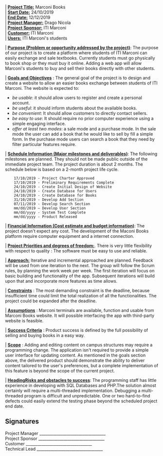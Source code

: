 | <u>**Project Title:**</u> Marconi Books <br>
| <u>**Start Date:**</u> 24/10/2019 <br>
| <u>**End Date:**</u> 12/12/2019 <br>
| <u>**Project Manager:**</u> Drago Nicola <br>
| <u>**Project Sponsor:**</u> ITI Marconi <br>
| <u>**Customer:**</u> ITI Marconi <br>
| <u>**Users:**</u> ITI Marconi&#39;s students <br>

| <u>**Purpose (Problem or opportunity addressed by the project)**</u>: The purpose of our project is to create a platform where students of ITI Marconi can easily exchange and sale textbooks. Currently students must go physically to book shop or they must buy it online. Adding a web app will allow Marconi&#39;s students to buy and sell their books directly with other students. 

| <u>**Goals and Objectives**</u> : The general goal of the project is to design and create a website to allow an easier books exchange between students of ITI Marconi.  The website is expected to:
- *be usable*: it should allow users to register and create a personal account.
- *be useful*: it should inform students about the available books.
- *be convenient*: It should allow customers to directly contact sellers.
- *be easy to use*: It should require no prior computer experience using a simple engaging interface.
- *offer at least two modes*: a sale mode and a purchase mode. In the sale mode the user can add a book that he would like to sell by fill a simple form. In the purchase mode users can search a book that they need by filter particular features require.

| <u>**Schedule Information (Major milestones and deliverables)**</u>: The following milestones are planned. They should not be made public outside of the immediate project team. The project duration is about 2 months. The schedule below is based on a 2-month project life cycle.
```
	17/10/2019 - Project Charter Approved
	17/10/2019 - Preliminary Requirements Complete
	24/10/2019 - Create Initial Design of Website
	24/10/2019 - Create Database for Users
	24/10/2019 - Create Database for Books
	31/10/2019 - Develop Add Section
	07/11/2019 - Develop Search Section
	mm/dd/2019 – Develop User Section
	mm/dd/yyyy - System Test Complete
	mm/dd/yyyy - Product Released 
```
| <u>**Financial Information (Cost estimate and budget information)**</u>: The project doesn't expect any cost. The development of the Maconi Books platform require computer equipment and a internet connection. 

| <u>**Project Priorities and degrees of freedom:**</u>. There is very little flexibility with respect to quality : The software must be easy to use and reliable. 

| <u>**Approach:**</u> Iterative and incremental approached are planned.  Feedback will be used from one iteration to the next.  The group will follow the Scrum rules, by planning the work week per week. The first iteration will focus on basic building and functionality of the app.  Subsequent iterations will build upon that and incorporate more features as time allows.

| <u>**Constraints**</u> : The most demanding constraint is the deadline, because insufficient time could limit the total realization of all the functionalities. The project could be expanded after the deadline.

| <u>**Assumptions**</u> : Marconi terminals are available, function and usable from Marconi Books website. It will possible interfacing the app with third-party website is feasible.

| <u>**Success Criteria**</u> : Product success is defined by the full possibility of selling and buying books in a easy way. 

| <u>**Scope**</u> : Adding and editing content on campus structures may require a programming change. The application isn&#39;t required to provide a simple user interface for updating content. As mentioned in the goals section above, the delivered product should demonstrate the ability to deliver content tailored to the user&#39;s preferences, but a complete implementation of this feature is beyond the scope of the current project. 

| <u>**HeadingRisks and obstacles to success**</u>:  The programming staff has little experience in developing with SQL Databases and PHP.The solution almost certainly will require a multi-threaded implementation. Debugging a multi-threaded program is difficult and unpredictable. One or two hard-to-find defects could easily extend the testing phase beyond the scheduled project end date. 

## Signatures

Project Manager	\_\_\_\_\_\_\_\_\_\_\_\_\_\_\_\_\_\_\_\_\_\_\_\_\_\_\_\_\_\_\_\_\_\_<br>
Project Sponsor	\_\_\_\_\_\_\_\_\_\_\_\_\_\_\_\_\_\_\_\_\_\_\_\_\_\_\_\_\_\_\_\_\_\_<br>
Customer	\_\_\_\_\_\_\_\_\_\_\_\_\_\_\_\_\_\_\_\_\_\_\_\_\_\_\_\_\_\_\_\_\_\_<br>
Technical Lead 	\_\_\_\_\_\_\_\_\_\_\_\_\_\_\_\_\_\_\_\_\_\_\_\_\_\_\_\_\_\_\_\_\_\_<br>
